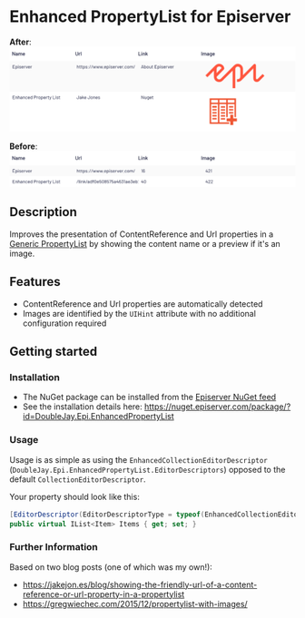 # Enhanced PropertyList for Episerver

**After**: 
![Enhanced PropertyList](https://raw.githubusercontent.com/jacobjones/DoubleJay.Epi.EnhancedPropertyList/master/images/enhanced-propertylist-episerver.png)

**Before**:
![Standard PropertyList](https://raw.githubusercontent.com/jacobjones/DoubleJay.Epi.EnhancedPropertyList/master/images/standard-propertylist-original-episerver.png)

## Description
Improves the presentation of ContentReference and Url properties in a [Generic PropertyList](https://world.episerver.com/documentation/developer-guides/CMS/Content/Properties/generic-propertylist/) by showing the content name or a preview if it's an image.

## Features
* ContentReference and Url properties are automatically detected
* Images are identified by the `UIHint` attribute with no additional configuration required

## Getting started
### Installation
* The NuGet package can be installed from the [Episerver NuGet feed](https://nuget.episerver.com/feed/)
* See the installation details here: https://nuget.episerver.com/package/?id=DoubleJay.Epi.EnhancedPropertyList

### Usage
Usage is as simple as using the `EnhancedCollectionEditorDescriptor` (`DoubleJay.Epi.EnhancedPropertyList.EditorDescriptors`) opposed to the default `CollectionEditorDescriptor`.

Your property should look like this:

```cs
[EditorDescriptor(EditorDescriptorType = typeof(EnhancedCollectionEditorDescriptor<Item>))]
public virtual IList<Item> Items { get; set; }
```

### Further Information
Based on two blog posts (one of which was my own!):

* https://jakejon.es/blog/showing-the-friendly-url-of-a-content-reference-or-url-property-in-a-propertylist
* https://gregwiechec.com/2015/12/propertylist-with-images/
